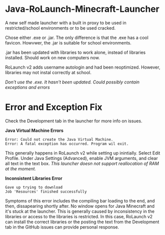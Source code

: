 # Java-RoLaunch-Minecraft-Launcher
A new self made launcher with a built in proxy to be used in restricted/school environments or to be used cracked.

Chose either .exe or .jar. The only difference is that the .exe has a cool favicon. Howvwer, the .jar is suitable for school environments.

.jar has been updated with libraries to work alone, instead of libraries installed. Should work on new computers now.

RoLaunch v2 adds username autologin and had been reoptimized. However, libraries may not instal correctly at school.

*Don't use the .exe. It hasn't been updated. Could possibly contain exceptions and errors*

# Error and Exception Fix
Check the Development tab in the launcher for more info on issues.

**Java Virtual Machine Errors**
```
Error: Could not create the Java Virtual Machine.
Error: A fatal exception has occurred. Program wil exit.
```

This generally happens in RoLaunch v2 while setting up inintially. Select Edit Profile. Under Java Settings (Advanced), enable JVM arguments, and clear all text in the text box.
*This launcher doesn not support reallocation of RAM at the moment.*

**Inconsistent Libraries Error**
```
Gave up trying to download
Job 'Resources' finished successfully
```
Symptoms of this error includes the compiling bar loading to the end, and then, dissapearing shortly after. No window opens for Java Minecraft and it's stuck at the launcher. This is generally caused by inconsistency in the libraries or access to the libraries is restricted. In this case, RoLaunch v2 can install the correct libraries or the posting the text from the Development tab in the GitHub issues can provide personal response.  
